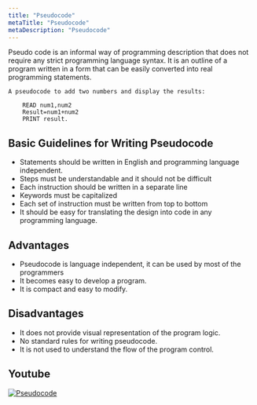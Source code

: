 ```yaml
---
title: "Pseudocode"
metaTitle: "Pseudocode"
metaDescription: "Pseudocode"
---
```


Pseudo code is an informal way of programming description that does not require any strict programming language syntax. It is an outline of a program written in a form that can be easily converted into real programming statements.

```
A pseudocode to add two numbers and display the results:
	
    READ num1,num2
	Result=num1+num2
	PRINT result.

```

## Basic Guidelines for Writing Pseudocode
- Statements should be written in English and programming language independent.
- Steps must be understandable and it should not be difficult
- Each instruction should be written in a separate line
- Keywords must be capitalized
- Each set of instruction must be written from top to bottom
- It should be easy for translating the design into code in any programming language.

## Advantages
- Pseudocode is language independent, it can be used by most of the programmers
- It becomes easy to develop a program.
- It is compact and easy to modify.

## Disadvantages
- It does not provide visual representation of the program logic.
- No standard rules for writing pseudocode.
- It is not used to understand the flow of the program control.

## Youtube
[![Pseudocode](http://img.youtube.com/vi/fkxket50OyQ/0.jpg)](http://www.youtube.com/watch?v=fkxket50OyQ "Pseudocode")

